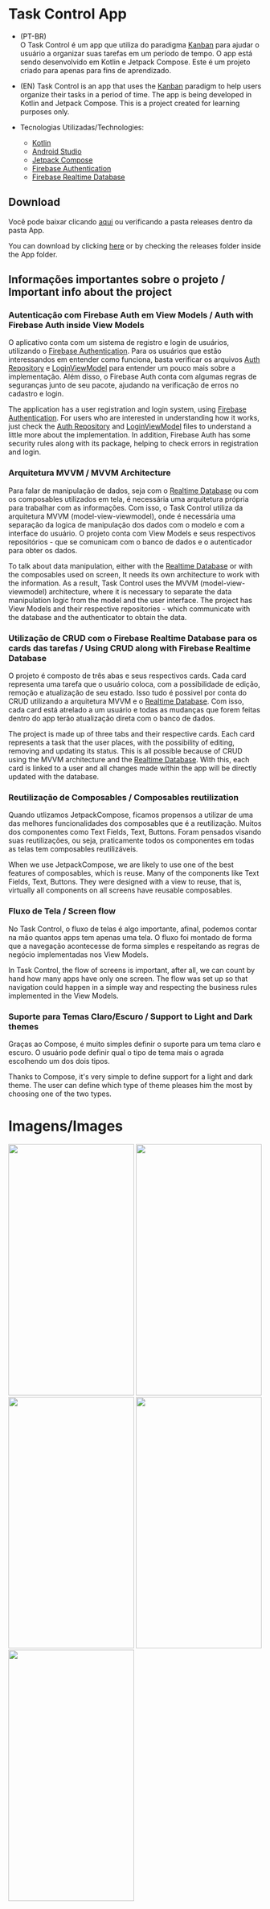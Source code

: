 
# Task Control App

- (PT-BR) <br>
O Task Control é um app que utiliza do paradigma <a href="https://pt.wikipedia.org/wiki/Kanban"> Kanban</a> para ajudar o usuário a organizar suas tarefas em um período de tempo. O app está sendo desenvolvido em Kotlin e Jetpack Compose.
Este é um projeto criado para apenas para fins de aprendizado.

- (EN) 
Task Control is an app that uses the <a href="https://pt.wikipedia.org/wiki/Kanban"> Kanban</a> paradigm to help users organize their tasks in a period of time. The app is being developed in Kotlin and Jetpack Compose.
This is a project created for learning purposes only.

- Tecnologias Utilizadas/Technologies:
  - <a href = "https://kotlinlang.org/">Kotlin</a>
  - <a href = "https://developer.android.com/studio">Android Studio</a>
  - <a href = "https://developer.android.com/jetpack/compose?hl=pt-br">Jetpack Compose</a>
  - <a href="https://firebase.google.com/docs/auth?hl=pt-br">Firebase Authentication</a>
  - <a href="https://firebase.google.com/docs/database?hl=pt-br">Firebase Realtime Database</a>

## Download
Você pode baixar clicando <a href = "https://github.com/N0stalgiaUltra/TaskControlApp/blob/main/app/release/app-release.apk"> aqui</a> ou verificando a pasta releases dentro da pasta App.

You can download by clicking <a href="https://github.com/N0stalgiaUltra/TaskControlApp/blob/main/app/release/app-release.apk">here</a> or by checking the releases folder inside the App folder.

## Informações importantes sobre o projeto / Important info about the project
 
### Autenticação com Firebase Auth em View Models / Auth with Firebase Auth inside View Models

O aplicativo conta com um sistema de registro e login de usuários, utilizando o <a href="https://firebase.google.com/docs/auth?hl=pt-br">Firebase Authentication</a>. Para os usuários que estão interessandos em entender como funciona, basta verificar os arquivos <a href= "https://github.com/N0stalgiaUltra/TaskControlApp/blob/main/app/src/main/java/com/example/taskcontrol/uxui/data/AuthRepository.kt"> Auth Repository</a> e <a href= "https://github.com/N0stalgiaUltra/TaskControlApp/blob/main/app/src/main/java/com/example/taskcontrol/uxui/auth/login/LoginViewModel.kt" >LoginViewModel</a> para entender um pouco mais sobre a implementação. Além disso, o Firebase Auth conta com algumas regras de seguranças junto de seu pacote, ajudando na verificação de erros no cadastro e login.

The application has a user registration and login system, using <a href="https://firebase.google.com/docs/auth?hl=pt-br">Firebase Authentication</a>. For users who are interested in understanding how it works, just check the <a href="https://github.com/N0stalgiaUltra/TaskControlApp/blob/main/app/src/main/java/com/example/taskcontrol/uxui/data/AuthRepository.kt">Auth Repository</a> and <a href="https://github.com/N0stalgiaUltra/TaskControlApp/blob/main/app/src/main/java/com/example/taskcontrol/uxui/auth/login/LoginViewModel.kt">LoginViewModel</a> files to understand a little more about the implementation. In addition, Firebase Auth has some security rules along with its package, helping to check errors in registration and login.


### Arquitetura MVVM / MVVM Architecture

Para falar de manipulação de dados, seja com o <a href="https://firebase.google.com/docs/database?hl=pt-br">Realtime Database</a> ou com os composables utilizados em tela, é necessária uma arquitetura própria para trabalhar com as informações. Com isso, o Task Control utiliza da arquitetura MVVM (model-view-viewmodel), onde é necessária uma separação da logica de manipulação dos dados com o modelo e com a interface do usuário. O projeto conta com View Models e seus respectivos repositórios - que se comunicam com o banco de dados e o autenticador para obter os dados. 

To talk about data manipulation, either with the <a href="https://firebase.google.com/docs/database?hl=pt-br">Realtime Database</a> or with the composables used on screen,  It needs its own architecture to work with the information. As a result, Task Control uses the MVVM (model-view-viewmodel) architecture, where it is necessary to separate the data manipulation logic from the model and the user interface. The project has View Models and their respective repositories - which communicate with the database and the authenticator to obtain the data.


### Utilização de CRUD com o Firebase Realtime Database para os cards das tarefas / Using CRUD along with Firebase Realtime Database

O projeto é composto de três abas e seus respectivos cards. Cada card representa uma tarefa que o usuário coloca, com a possibilidade de edição, remoção e atualização de seu estado. Isso tudo é possivel por conta do CRUD utilizando a arquitetura MVVM e o <a href="https://firebase.google.com/docs/database?hl=pt-br">Realtime Database</a>. Com isso, cada card está atrelado a um usuário e todas as mudanças que forem feitas dentro do app terão atualização direta com o banco de dados.

The project is made up of three tabs and their respective cards. Each card represents a task that the user places, with the possibility of editing, removing and updating its status. This is all possible because of CRUD using the MVVM architecture and the <a href="https://firebase.google.com/docs/database?hl=pt-br">Realtime Database</a>. With this, each card is linked to a user and all changes made within the app will be directly updated with the database.


### Reutilização de Composables / Composables reutilization

Quando utlizamos JetpackCompose, ficamos propensos a utilizar de uma das melhores funcionalidades dos composables que é a reutilização. Muitos dos componentes como Text Fields, Text, Buttons. Foram pensados visando suas reutilizações, ou seja, praticamente todos os componentes em todas as telas tem composables reutilizáveis. 

When we use JetpackCompose, we are likely to use one of the best features of composables, which is reuse. Many of the components like Text Fields, Text, Buttons. They were designed with a view to reuse, that is, virtually all components on all screens have reusable composables.


### Fluxo de Tela / Screen flow

No Task Control, o fluxo de telas é algo importante, afinal, podemos contar na mão quantos apps tem apenas uma tela. O fluxo foi montado de forma que a navegação acontecesse de forma simples e respeitando as regras de negócio implementadas nos View Models.

In Task Control, the flow of screens is important, after all, we can count by hand how many apps have only one screen. The flow was set up so that navigation could happen in a simple way and respecting the business rules implemented in the View Models.

### Suporte para Temas Claro/Escuro / Support to Light and Dark themes

Graças ao Compose, é muito simples definir o suporte para um tema claro e escuro. O usuário pode definir qual o tipo de tema mais o agrada escolhendo um dos dois tipos.

Thanks to Compose, it's very simple to define support for a light and dark theme. The user can define which type of theme pleases him the most by choosing one of the two types.


# Imagens/Images
<img src="https://github.com/N0stalgiaUltra/TaskControlApp/assets/53880840/66a6d6b9-b257-4816-a60c-8983a51b1fb0" width="250" height="500"/>
<img src="https://github.com/N0stalgiaUltra/TaskControlApp/assets/53880840/0a6986e4-94da-467d-ba67-c2b6fbb70dc9" width="250" height="500"/> 
<img src="https://github.com/N0stalgiaUltra/TaskControlApp/assets/53880840/3346d892-5b5b-42bb-95cf-ea2bc0723a07" width="250" height="500"/> 
<img src="https://github.com/N0stalgiaUltra/TaskControlApp/assets/53880840/1fabcab9-a327-4252-9861-7b38f0e65dfa" width="250" height="500"/> 
<img src="https://github.com/N0stalgiaUltra/TaskControlApp/assets/53880840/b54086fa-0790-4add-83d3-3a036d14c2c8" width="250" height="500"/>  


